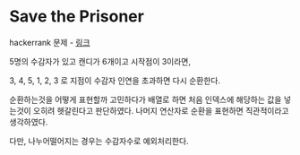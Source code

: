 # Save the Prisoner

hackerrank 문제 - [링크](https://www.hackerrank.com/challenges/save-the-prisoner/problem)

5명의 수감자가 있고 캔디가 6개이고 시작점이 3이라면,

3, 4, 5, 1, 2, 3 로 지점이 수감자 인연을 초과하면 다시 순환한다.

순환하는것을 어떻게 표현할까 고민하다가 배열로 하면 처음 인덱스에 해당하는 값을 넣는것이 오히려 헷갈린다고 판단하였다. 나머지 연산자로 순환을 표현하면 직관적이라고 생각하였다.

다만, 나누어떨어지는 경우는 수감자수로 예외처리한다.
